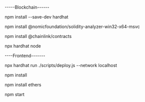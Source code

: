 -----Blockchain------

npm install --save-dev hardhat

npm install @nomicfoundation/solidity-analyzer-win32-x64-msvc

npm install @chainlink/contracts

npx hardhat node



----Frontend-------

npx hardhat run ./scripts/deploy.js --network localhost

npm install

npm install ethers

npm start



